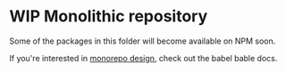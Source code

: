 # WIP Monolithic repository

Some of the packages in this folder will become available on NPM soon.

If you're interested in [monorepo design](https://github.com/babel/babel/blob/master/doc/design/monorepo.md), check out the babel bable docs.
